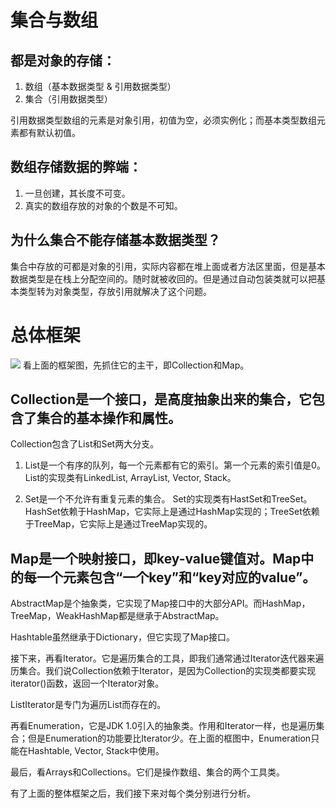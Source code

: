 # 集合与数组

## 都是对象的存储：

1. 数组（基本数据类型  & 引用数据类型）  
2. 集合（引用数据类型）

引用数据类型数组的元素是对象引用，初值为空，必须实例化；而基本类型数组元素都有默认初值。

## 数组存储数据的弊端：

1. 一旦创建，其长度不可变。
2. 真实的数组存放的对象的个数是不可知。


## 为什么集合不能存储基本数据类型？

集合中存放的可都是对象的引用，实际内容都在堆上面或者方法区里面，但是基本数据类型是在栈上分配空间的。随时就被收回的。但是通过自动包装类就可以把基本类型转为对象类型，存放引用就解决了这个问题。


# 总体框架
![](http://oov0wb0gl.bkt.clouddn.com/2017-06-06-14954338994489.jpg)
看上面的框架图，先抓住它的主干，即Collection和Map。

## Collection是一个接口，是高度抽象出来的集合，它包含了集合的基本操作和属性。

Collection包含了List和Set两大分支。

1. List是一个有序的队列，每一个元素都有它的索引。第一个元素的索引值是0。
    List的实现类有LinkedList, ArrayList, Vector, Stack。

2. Set是一个不允许有重复元素的集合。
    Set的实现类有HastSet和TreeSet。HashSet依赖于HashMap，它实际上是通过HashMap实现的；TreeSet依赖于TreeMap，它实际上是通过TreeMap实现的。

## Map是一个映射接口，即key-value键值对。Map中的每一个元素包含“一个key”和“key对应的value”。

AbstractMap是个抽象类，它实现了Map接口中的大部分API。而HashMap，TreeMap，WeakHashMap都是继承于AbstractMap。

Hashtable虽然继承于Dictionary，但它实现了Map接口。

接下来，再看Iterator。它是遍历集合的工具，即我们通常通过Iterator迭代器来遍历集合。我们说Collection依赖于Iterator，是因为Collection的实现类都要实现iterator()函数，返回一个Iterator对象。

ListIterator是专门为遍历List而存在的。

再看Enumeration，它是JDK 1.0引入的抽象类。作用和Iterator一样，也是遍历集合；但是Enumeration的功能要比Iterator少。在上面的框图中，Enumeration只能在Hashtable, Vector, Stack中使用。

最后，看Arrays和Collections。它们是操作数组、集合的两个工具类。

有了上面的整体框架之后，我们接下来对每个类分别进行分析。

